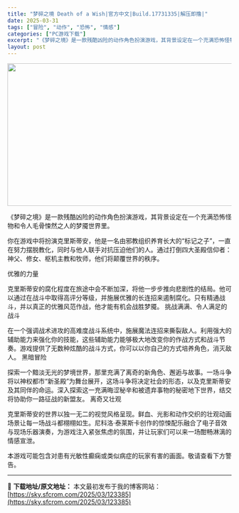 ```yaml
---
title: "梦碎之境 Death of a Wish|官方中文|Build.17731335|解压即撸|"
date: 2025-03-31
tags: ["冒险", "动作", "恐怖", "情感"]
categories: ["PC游戏下载"]
excerpt: "《梦碎之境》是一款残酷凶险的动作角色扮演游戏，其背景设定在一个充满恐怖怪物和令人毛骨悚然之人的梦魇世界里。 你在游戏中将扮演克里斯蒂安，他是一名由邪教组织养育长大的“标记之子”，一直在努力摆脱教化，同时与他人联手对抗压迫他们的人。通过打倒四大圣殿信仰者：神父、修女、枢机主教和牧师，他们将颠覆世界的秩&hellip;"
layout: post
---
```


<img class="aligncenter size-full wp-image-123370" src="https://sky.sfcrom.com/wp-content/uploads/2025/03/202503310241547.webp" alt="" width="570" height="321" />

《梦碎之境》是一款残酷凶险的动作角色扮演游戏，其背景设定在一个充满恐怖怪物和令人毛骨悚然之人的梦魇世界里。

你在游戏中将扮演克里斯蒂安，他是一名由邪教组织养育长大的“标记之子”，一直在努力摆脱教化，同时与他人联手对抗压迫他们的人。通过打倒四大圣殿信仰者：神父、修女、枢机主教和牧师，他们将颠覆世界的秩序。

优雅的力量

克里斯蒂安的腐化程度在旅途中会不断加深，将他一步步推向悲剧性的结局。他可以通过在战斗中取得高评分等级，并施展优雅的长连招来遏制腐化。只有精通战斗，并以真正的优雅风范作战，他才能有机会战胜梦魇。
挑战满满、令人满足的战斗

在一个强调战术进攻的高难度战斗系统中，施展魔法连招来撕裂敌人。利用强大的辅助能力来强化你的技能，这些辅助能力能够极大地改变你的作战方式和战斗节奏。游戏提供了无数种炫酷的战斗方式，你可以以你自己的方式培养角色，消灭敌人。
黑暗冒险

探索一个黯淡无光的梦境世界，那里充满了离奇的新角色、邂逅与故事。一场斗争将以神权都市“新圣殿”为舞台展开，这场斗争将决定社会的形态，以及克里斯蒂安及其同伴的命运。深入探索这一充满晦涩秘辛和被遗弃事物的秘密地下世界，结交将协助你一路征战的新盟友。
离奇又壮观

克里斯蒂安的世界以独一无二的视觉风格呈现。鲜血、光影和动作交织的壮观动画场景让每一场战斗都栩栩如生。尼科洛·泰莱斯卡创作的惊悚配乐融合了电子音效与现场乐器演奏，为游戏注入紧张焦虑的氛围，并让玩家们可以来一场酣畅淋漓的情感宣泄。

本游戏可能包含对患有光敏性癫痫或类似病症的玩家有害的画面。敬请查看下方警告。

---
📖 **下载地址/原文地址：** 本文最初发布于我的博客网站：[https://sky.sfcrom.com/2025/03/123385](https://sky.sfcrom.com/2025/03/123385)
